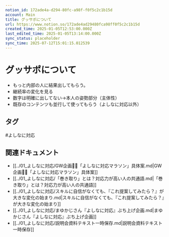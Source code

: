 ```yaml
---
notion_id: 172ade4a-d294-80fc-a98f-f0f5c2c1b15d
account: Main
title: グッサポについて
url: https://www.notion.so/172ade4ad29480fca98ff0f5c2c1b15d
created_time: 2025-01-05T12:53:00.000Z
last_edited_time: 2025-01-05T13:14:00.000Z
sync_status: placeholder
sync_time: 2025-07-12T15:01:15.012539
---
```

# グッサポについて

- もっと内部の人に結果出してもらう。
- 継続率の変化を見る
- 数字は明確に出してない→本人の姿勢部分（主体性）
- 既存のコンテンツも並行して使ってもらう（よしなに対応以外）

## タグ

#よしなに対応 

## 関連ドキュメント

- [[../01_よしなに対応/GW企画🏃‍♂️「よしなに対応マラソン」具体案.md|GW企画🏃‍♂️「よしなに対応マラソン」具体案]]
- [[../01_よしなに対応/「巻き取り」とは？対応力が高い人の共通語.md|「巻き取り」とは？対応力が高い人の共通語]]
- [[../01_よしなに対応/スキルに自信がなくても、『これ提案してみたら？』が大きな変化の始まり.md|スキルに自信がなくても、『これ提案してみたら？』が大きな変化の始まり]]
- [[../01_よしなに対応/まゆかじさん『よしなに対応』ぶち上げ企画.md|まゆかじさん『よしなに対応』ぶち上げ企画]]
- [[../01_よしなに対応/説明会資料テキスト一時保存.md|説明会資料テキスト一時保存]]
